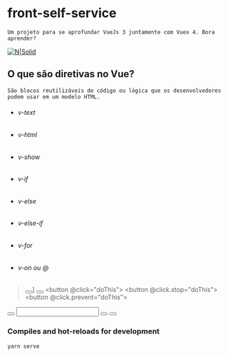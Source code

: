 # front-self-service
```
Um projeto para se aprofundar VueJs 3 juntamente com Vuex 4. Bora aprender?
```
[![N|Solid](https://assets.codepen.io/t-1003/internal/avatars/teams/default.png?fit=crop&format=auto&height=150&version=1513627136&width=150)](https://nodesource.com/products/nsolid)

## O que são diretivas no Vue?
```
São blocos reutilizáveis ​​de código ou lógica que os desenvolvedores podem usar em um modelo HTML.
```
 * ###### v-text 
 > <span v-text="msg" />
 *  ###### v-html
 > <div v-html="'<h1>Hello World</h1>'" />
 * ###### v-show
 > <div v-show="true" />
 * ###### v-if
 > <div v-if ="true" />
 * ###### v-else
 > <div v-else />
 * ###### v-else-if
> <div v-else-if />
 * ###### v-for
> <div v-for="(item, index) in items" key="gerarUmaChave()">
* ###### v-on ou @
><button v-on:click="doThis"></button>]
<button v-on:click="doThat('hello', $event)"></button>
<button @click="doThis"></button>
<button @click.stop="doThis"></button>
<button @click.prevent="doThis"></button>
<form @submit.prevent></form>
<button @click.stop.prevent="doThis"></button>
<input @keyup.enter="onEnter" />
<button v-on:click.once="doThis"></button>
<button v-on="{ mousedown: doThis, mouseup: doThat }"></button>


### Compiles and hot-reloads for development
```
yarn serve
```
